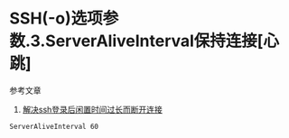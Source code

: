 # SSH(-o)选项参数.3.ServerAliveInterval保持连接[心跳]

参考文章

1. [解决ssh登录后闲置时间过长而断开连接](https://www.cnblogs.com/wanghetao/p/3872919.html)

```
ServerAliveInterval 60
```

